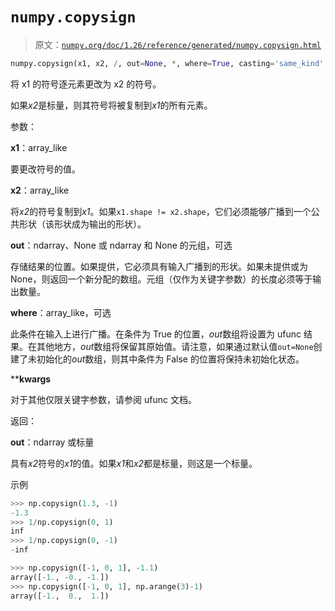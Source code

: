 # `numpy.copysign`

> 原文：[`numpy.org/doc/1.26/reference/generated/numpy.copysign.html`](https://numpy.org/doc/1.26/reference/generated/numpy.copysign.html)

```py
numpy.copysign(x1, x2, /, out=None, *, where=True, casting='same_kind', order='K', dtype=None, subok=True[, signature, extobj]) = <ufunc 'copysign'>
```

将 x1 的符号逐元素更改为 x2 的符号。

如果*x2*是标量，则其符号将被复制到*x1*的所有元素。

参数：

**x1**：array_like

要更改符号的值。

**x2**：array_like

将*x2*的符号复制到*x1*。如果`x1.shape != x2.shape`，它们必须能够广播到一个公共形状（该形状成为输出的形状）。

**out**：ndarray、None 或 ndarray 和 None 的元组，可选

存储结果的位置。如果提供，它必须具有输入广播到的形状。如果未提供或为 None，则返回一个新分配的数组。元组（仅作为关键字参数）的长度必须等于输出数量。

**where**：array_like，可选

此条件在输入上进行广播。在条件为 True 的位置，*out*数组将设置为 ufunc 结果。在其他地方，*out*数组将保留其原始值。请注意，如果通过默认值`out=None`创建了未初始化的*out*数组，则其中条件为 False 的位置将保持未初始化状态。

****kwargs**

对于其他仅限关键字参数，请参阅 ufunc 文档。

返回：

**out**：ndarray 或标量

具有*x2*符号的*x1*的值。如果*x1*和*x2*都是标量，则这是一个标量。

示例

```py
>>> np.copysign(1.3, -1)
-1.3
>>> 1/np.copysign(0, 1)
inf
>>> 1/np.copysign(0, -1)
-inf 
```

```py
>>> np.copysign([-1, 0, 1], -1.1)
array([-1., -0., -1.])
>>> np.copysign([-1, 0, 1], np.arange(3)-1)
array([-1.,  0.,  1.]) 
```
